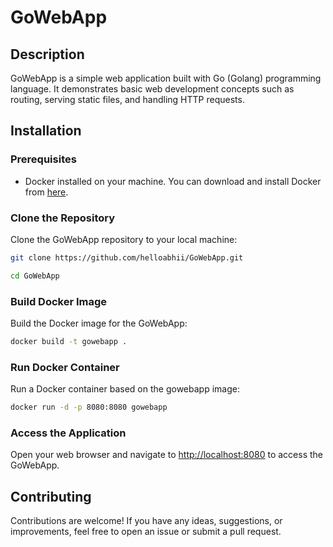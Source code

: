 # GoWebApp


## Description

GoWebApp is a simple web application built with Go (Golang) programming language. It demonstrates basic web development concepts such as routing, serving static files, and handling HTTP requests.

## Installation

### Prerequisites

- Docker installed on your machine. You can download and install Docker from [here](https://www.docker.com/get-started).

### Clone the Repository

Clone the GoWebApp repository to your local machine:

```bash
git clone https://github.com/helloabhii/GoWebApp.git

cd GoWebApp 
```

### Build Docker Image

Build the Docker image for the GoWebApp:

```bash
docker build -t gowebapp .
```

### Run Docker Container

Run a Docker container based on the gowebapp image:
```bash
docker run -d -p 8080:8080 gowebapp
```

### Access the Application

Open your web browser and navigate to [http://localhost:8080](http://localhost:8080) to access the GoWebApp.

## Contributing

Contributions are welcome! If you have any ideas, suggestions, or improvements, feel free to open an issue or submit a pull request.

